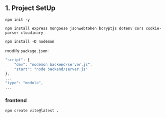 ## 1. Project SetUp

`npm init -y`

`npm install express mongoose jsonwebtoken bcryptjs dotenv cors cookie-parser cloudinary`

`npm install -D nodemon `

modify `package.json`:

```javascript
"script": {
    "dev": "nodemon backend/server.js",
    "start": "node backend/server.js"
},
...
"type": "module",
...
```

### frontend

`npm create vite@latest . `

